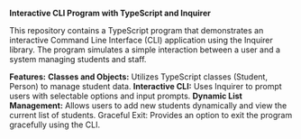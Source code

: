 **Interactive CLI Program with TypeScript and Inquirer**

This repository contains a TypeScript program that demonstrates an interactive Command Line Interface (CLI) application using the Inquirer library. The program simulates a simple interaction between a user and a system managing students and staff.

**Features:**
**Classes and Objects:** Utilizes TypeScript classes (Student, Person) to manage student data.
**Interactive CLI:** Uses Inquirer to prompt users with selectable options and input prompts.
**Dynamic List Management:** Allows users to add new students dynamically and view the current list of students.
Graceful Exit: Provides an option to exit the program gracefully using the CLI.

